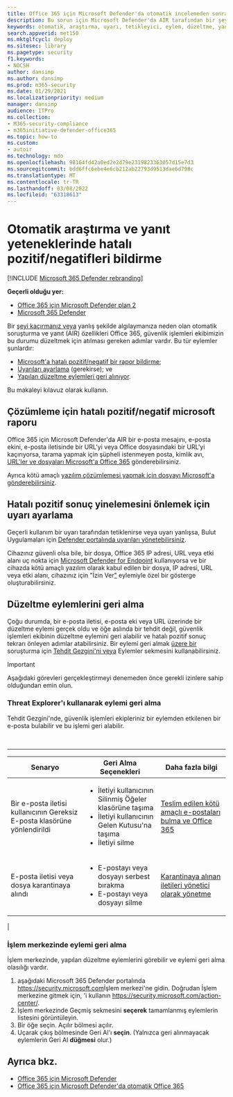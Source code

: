 ```yaml
---
title: Office 365 için Microsoft Defender'da otomatik incelemeden sonra hatalı pozitif veya yanlış negatifleri Office 365
description: Bu sorun için Microsoft Defender'da AIR tarafından bir şey cevapsız veya yanlış Office 365? Çözümleme için Microsoft'a hatalı pozitif veya yanlış negatif sonuçlar göndermeyi öğrenin.
keywords: otomatik, araştırma, uyarı, tetikleyici, eylem, düzeltme, yanlış pozitif, hatalı negatif
search.appverid: met150
ms.mktglfcycl: deploy
ms.sitesec: library
ms.pagetype: security
f1.keywords:
- NOCSH
author: dansimp
ms.author: dansimp
ms.prod: m365-security
ms.date: 01/29/2021
ms.localizationpriority: medium
manager: dansimp
audience: ITPro
ms.collection:
- M365-security-compliance
- m365initiative-defender-office365
ms.topic: how-to
ms.custom:
- autoir
ms.technology: mdo
ms.openlocfilehash: 98164fd42a0ed2e2d79e2319823363057d15e7d3
ms.sourcegitcommit: bdd6ffc6ebe4e6cb212ab22793d9513dae6d798c
ms.translationtype: MT
ms.contentlocale: tr-TR
ms.lasthandoff: 03/08/2022
ms.locfileid: "63318613"
---
```

# <a name="how-to-report-false-positivesnegatives-in-automated-investigation-and-response-capabilities"></a>Otomatik araştırma ve yanıt yeteneklerinde hatalı pozitif/negatifleri bildirme

[!INCLUDE [Microsoft 365 Defender rebranding](../includes/microsoft-defender-for-office.md)]

**Geçerli olduğu yer:**
- [Office 365 için Microsoft Defender plan 2](defender-for-office-365.md)
- [Microsoft 365 Defender](../defender/microsoft-365-defender.md)

Bir [şeyi kaçırmanız veya](automated-investigation-response-office.md) yanlış şekilde algılaymanıza neden olan otomatik soruşturma ve yanıt (AIR) özellikleri Office 365, güvenlik işlemleri ekibimizin bu durumu düzeltmek için atılması gereken adımlar vardır. Bu tür eylemler şunlardır:

- [Microsoft'a hatalı pozitif/negatif bir rapor bildirme](#report-a-false-positivenegative-to-microsoft-for-analysis);
- [Uyarıları ayarlama](#adjust-an-alert-to-prevent-false-positives-from-recurring) (gerekirse); ve
- [Yapılan düzeltme eylemleri geri alınıyor](#undo-a-remediation-action).

Bu makaleyi kılavuz olarak kullanın.

## <a name="report-a-false-positivenegative-to-microsoft-for-analysis"></a>Çözümleme için hatalı pozitif/negatif microsoft raporu

Office 365 için Microsoft Defender'da AIR bir e-posta mesajını, e-posta ekini, e-posta iletisinde bir URL'yi veya Office dosyasındaki bir URL'yi kaçırıyorsa, tarama yapmak için şüpheli istenmeyen posta, kimlik avı[, URL'ler ve dosyaları Microsoft'a Office 365](admin-submission.md) gönderebilirsiniz.

Ayrıca kötü amaçlı [yazılım çözümlemesi yapmak için dosyayı Microsoft'a gönderebilirsiniz](https://www.microsoft.com/wdsi/filesubmission).

## <a name="adjust-an-alert-to-prevent-false-positives-from-recurring"></a>Hatalı pozitif sonuç yinelemesini önlemek için uyarı ayarlama

Geçerli kullanım bir uyarı tarafından tetiklenirse veya uyarı yanlışsa, Bulut Uygulamaları için [Defender portalında uyarıları yönetebilirsiniz](/cloud-app-security/managing-alerts).

Cihazınız güvenli olsa bile, bir dosya, Office 365 IP adresi, URL veya etki alanı uç nokta için [Microsoft Defender for Endpoint](/windows/security/threat-protection) kullanıyorsa ve bir cihazda kötü amaçlı yazılım olarak kabul edilen bir dosya, IP adresi, URL veya etki alanı, cihazınız için "İzin Ver["](/windows/security/threat-protection/microsoft-defender-atp/manage-indicators) eylemiyle özel bir gösterge oluşturabilirsiniz.

## <a name="undo-a-remediation-action"></a>Düzeltme eylemlerini geri alma

Çoğu durumda, bir e-posta iletisi, e-posta eki veya URL üzerinde bir düzeltme eylemi gerçek oldu ve öğe aslında bir tehdit değil, güvenlik işlemleri ekibinin düzeltme eylemini geri alabilir ve hatalı pozitif sonuç tekrarı önleyen adımlar atabilirsiniz. Bir eylemi geri almak [üzere bir](#undo-an-action-using-threat-explorer) soruşturma için [Tehdit Gezgini'ni veya](#undo-an-action-in-the-action-center) Eylemler sekmesini kullanabilirsiniz.

> [!IMPORTANT]
> Aşağıdaki görevleri gerçekleştirmeyi denemeden önce gerekli izinlere sahip olduğundan emin olun.

### <a name="undo-an-action-using-threat-explorer"></a>Threat Explorer'ı kullanarak eylemi geri alma

Tehdit Gezgini'nde, güvenlik işlemleri ekipleriniz bir eylemden etkilenen bir e-posta bulabilir ve bu işlemi geri alabilir.

<br>

****

|Senaryo|Geri Alma Seçenekleri|Daha fazla bilgi|
|---|---|---|
|Bir e-posta iletisi kullanıcının Gereksiz E-posta klasörüne yönlendirildi|<ul><li>İletiyi kullanıcının Silinmiş Öğeler klasörüne taşıma</li><li>İletiyi kullanıcının Gelen Kutusu'na taşıma</li><li>İletiyi silme</li></ul>|[Teslim edilen kötü amaçlı e-postaları bulma ve Office 365](investigate-malicious-email-that-was-delivered.md)|
|E-posta iletisi veya dosya karantinaya alındı|<ul><li>E-postayı veya dosyayı serbest bırakma</li><li> E-postayı veya dosyayı silme</li></ul>|[Karantinaya alınan iletileri yönetici olarak yönetme](manage-quarantined-messages-and-files.md)|
|

### <a name="undo-an-action-in-the-action-center"></a>İşlem merkezinde eylemi geri alma

İşlem merkezinde, yapılan düzeltme eylemlerini görebilir ve eylemi geri alma olasılığı vardır.

1. aşağıdaki Microsoft 365 Defender portalında <https://security.microsoft.com>İşlem merkezi'ne gidin. Doğrudan İşlem merkezine gitmek için, 'i kullanın <https://security.microsoft.com/action-center/>.
2. İşlem merkezinde Geçmiş sekmesini **seçerek** tamamlanmış eylemlerin listesini görüntüleyin.
3. Bir öğe seçin. Açılır bölmesi açılır.
4. Uçarak çıkış bölmesinde Geri Al'ı **seçin**. (Yalnızca geri alınmayacak eylemlerin Geri Al **düğmesi** olur.)

## <a name="see-also"></a>Ayrıca bkz.

- [Office 365 için Microsoft Defender](defender-for-office-365.md)
- [Office 365 için Microsoft Defender'da otomatik Office 365](office-365-air.md)
